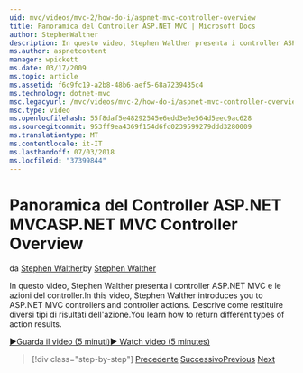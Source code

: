```yaml
---
uid: mvc/videos/mvc-2/how-do-i/aspnet-mvc-controller-overview
title: Panoramica del Controller ASP.NET MVC | Microsoft Docs
author: StephenWalther
description: In questo video, Stephen Walther presenta i controller ASP.NET MVC e le azioni del controller. Descrive come restituire diversi tipi di risultati dell'azione.
ms.author: aspnetcontent
manager: wpickett
ms.date: 03/17/2009
ms.topic: article
ms.assetid: f6c9fc19-a2b8-48b6-aef5-68a7239435c4
ms.technology: dotnet-mvc
msc.legacyurl: /mvc/videos/mvc-2/how-do-i/aspnet-mvc-controller-overview
msc.type: video
ms.openlocfilehash: 55f8daf5e48292545e6edd3e6e564d5eec9ac628
ms.sourcegitcommit: 953ff9ea4369f154d6fd0239599279ddd3280009
ms.translationtype: MT
ms.contentlocale: it-IT
ms.lasthandoff: 07/03/2018
ms.locfileid: "37399844"
---
```

<a name="aspnet-mvc-controller-overview"></a><span data-ttu-id="b213a-104">Panoramica del Controller ASP.NET MVC</span><span class="sxs-lookup"><span data-stu-id="b213a-104">ASP.NET MVC Controller Overview</span></span>
====================
<span data-ttu-id="b213a-105">da [Stephen Walther](https://github.com/StephenWalther)</span><span class="sxs-lookup"><span data-stu-id="b213a-105">by [Stephen Walther](https://github.com/StephenWalther)</span></span>

<span data-ttu-id="b213a-106">In questo video, Stephen Walther presenta i controller ASP.NET MVC e le azioni del controller.</span><span class="sxs-lookup"><span data-stu-id="b213a-106">In this video, Stephen Walther introduces you to ASP.NET MVC controllers and controller actions.</span></span> <span data-ttu-id="b213a-107">Descrive come restituire diversi tipi di risultati dell'azione.</span><span class="sxs-lookup"><span data-stu-id="b213a-107">You learn how to return different types of action results.</span></span>

[<span data-ttu-id="b213a-108">&#9654;Guarda il video (5 minuti)</span><span class="sxs-lookup"><span data-stu-id="b213a-108">&#9654; Watch video (5 minutes)</span></span>](https://channel9.msdn.com/Blogs/ASP-NET-Site-Videos/aspnet-mvc-controller-overview)

> [!div class="step-by-step"]
> <span data-ttu-id="b213a-109">[Precedente](understanding-models-views-and-controllers.md)
> [Successivo](understanding-controllers-controller-actions-and-action-results.md)</span><span class="sxs-lookup"><span data-stu-id="b213a-109">[Previous](understanding-models-views-and-controllers.md)
[Next](understanding-controllers-controller-actions-and-action-results.md)</span></span>
